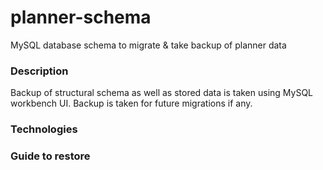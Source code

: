 # planner-schema
MySQL database schema to migrate &amp; take backup of planner data

### Description

Backup of structural schema as well as stored data is taken using MySQL workbench UI. Backup is taken for future migrations if any.

### Technologies
### Guide to restore
